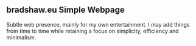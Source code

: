 ## bradshaw.eu Simple Webpage

Subtle web presence, mainly for my own entertainment. I may add things from time to time while retaining a focus on simplicity, efficiency and minimalism.
